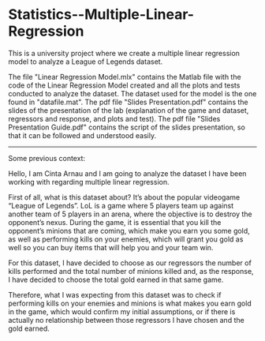 # Statistics--Multiple-Linear-Regression
This is a university project where we create a multiple linear regression model to analyze a League of Legends dataset.

The file "Linear Regression Model.mlx" contains the Matlab file with the code of the Linear Regression Model created and all the plots and tests conducted to analyze the dataset.
The dataset used for the model is the one found in "datafile.mat".
The pdf file "Slides Presentation.pdf" contains the slides of the presentation of the lab (explanation of the game and dataset, regressors and response, and plots and test).
The pdf file "Slides Presentation Guide.pdf" contains the script of the slides presentation, so that it can be followed and understood easily.

-------------------------------------------------------------------------------------------------------------------------------------------------------------------------

Some previous context:

Hello, I am Cinta Arnau and I am going to analyze the dataset I have been working with regarding multiple linear regression.

First of all, what is this dataset about? It’s about the popular videogame “League of Legends”. 
LoL is a game where 5 players team up against another team of 5 players in an arena, where the objective is to destroy the opponent’s nexus. 
During the game, it is essential that you kill the opponent’s minions that are coming, which make you earn you some gold, as well as performing kills on your enemies, which will grant you gold as well so you can buy items that will help you and your team win.

For this dataset, I have decided to choose as our regressors the number of kills performed and the total number of minions killed and, as the response, I have decided to choose the total gold earned in that same game.

Therefore, what I was expecting from this dataset was to check if performing kills on your enemies and minions is what makes you earn gold in the game, which would confirm my initial assumptions, or if there is actually no relationship between those regressors I have chosen and the gold earned.
